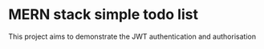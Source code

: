 # MERN stack simple todo list

This project aims to demonstrate the JWT authentication and authorisation 